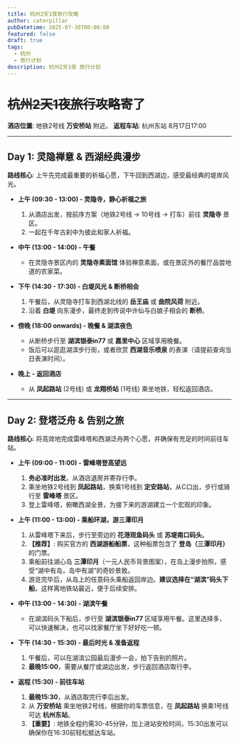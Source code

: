 ```yaml
---
title: 杭州2天1夜旅行攻略
author: caterpillar
pubDatetime: 2025-07-30T00:00:00
featured: false
draft: true
tags:
  - 杭州
  - 旅行计划
description: 杭州2天1夜 旅行计划
---
```


# <del>杭州2天1夜旅行攻略</del>寄了

**酒店位置**: 地铁2号线 **万安桥站** 附近。
**返程车站**: 杭州东站 8月17日17:00

---

## Day 1: 灵隐禅意 & 西湖经典漫步

**路线核心**: 上午先完成最重要的祈福心愿，下午回到西湖边，感受最经典的堤岸风光。

-   **上午 (09:30 - 13:00) - 灵隐寺，静心祈福之旅**
    1.  从酒店出发，按前序方案（地铁2号线 -> 10号线 -> 打车）前往 **灵隐寺** 景区。
    2.  一起在千年古刹中为彼此和家人祈福。

-   **中午 (13:00 - 14:00) - 午餐**
    -   在灵隐寺景区内的 **灵隐寺素面馆** 体验禅意素面，或在景区外的餐厅品尝地道的农家菜。

-   **下午 (14:30 - 17:30) - 白堤风光 & 断桥相会**
    1.  午餐后，从灵隐寺打车到西湖北线的 **岳王庙** 或 **曲院风荷** 附近。
    2.  沿着 **白堤** 向东漫步，最终走到传说中许仙与白娘子相会的 **断桥**。

-   **傍晚 (18:00 onwards) - 晚餐 & 湖滨夜色**
    -   从断桥步行至 **湖滨银泰in77** 或 **嘉里中心** 区域享用晚餐。
    -   饭后可以逛逛湖滨步行街，或者欣赏 **西湖音乐喷泉** 的表演（请提前查询当日表演时间）。

-   **晚上 - 返回酒店**
    -   从 **凤起路站** (2号线) 或 **龙翔桥站** (1号线) 乘坐地铁，轻松返回酒店。

---

## Day 2: 登塔泛舟 & 告别之旅

**路线核心**: 将高效地完成雷峰塔和西湖泛舟两个心愿，并确保有充足的时间前往车站。

-   **上午 (09:00 - 11:00) - 雷峰塔登高望远**
    1.  **务必准时出发**。从酒店退房并寄存行李。
    2.  乘坐地铁2号线到 **凤起路站**，换乘1号线到 **定安路站**，从C口出，步行或骑行至 **雷峰塔** 景区。
    3.  登上雷峰塔，俯瞰西湖全景，为接下来的游湖建立一个宏观的印象。

-   **上午 (11:00 - 13:00) - 乘船环湖，游三潭印月**
    1.  从雷峰塔下来后，步行至旁边的 **花港观鱼码头** 或 **苏堤南口码头**。
    2.  **【推荐】**: 购买官方的 **西湖游船船票**，这种船票包含了 **登岛（三潭印月）** 的门票。
    3.  乘船前往湖心岛 **三潭印月**（一元人民币背景图案），在岛上漫步拍照，感受“湖中有岛，岛中有湖”的奇妙景致。
    4.  游览完毕后，从岛上的任意码头乘船返回岸边。**建议选择在“湖滨”码头下船**，这样离地铁站最近，便于后续安排。

-   **中午 (13:00 - 14:30) - 湖滨午餐**
    -   在湖滨码头下船后，步行至 **湖滨银泰in77** 区域享用午餐。这里选择多，可以快速解决，也可以找家餐厅坐下好好吃一顿。

-   **下午 (14:30 - 15:30) - 最后时光 & 准备返程**
    1.  午餐后，可以在湖滨公园最后漫步一会，拍下告别的照片。
    2.  **最晚15:00**，需要从餐厅或湖边出发，步行返回酒店取行李。

-   **返程 (15:30) - 前往车站**
    1.  **最晚15:30**，从酒店取完行李后出发。
    2.  从 **万安桥站** 乘坐地铁2号线，根据你的车票信息，在 **凤起路站** 换乘1号线可达 **杭州东站**。
    3.  **【重要】**: 地铁全程约需30-45分钟，加上进站安检时间，15:30出发可以确保你在16:30前轻松抵达车站。
